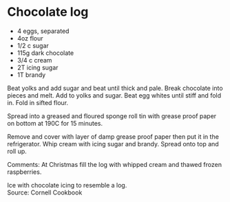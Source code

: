 # Chocolate log

* 4 eggs, separated
* 4oz flour
* 1/2 c sugar
* 115g dark chocolate
* 3/4 c cream
* 2T icing sugar
* 1T brandy

Beat yolks and add sugar and beat until thick and pale.  Break chocolate into pieces and melt. Add to yolks and sugar.  Beat egg whites until stiff and fold in. Fold in sifted flour. 

Spread into a greased and floured sponge roll tin with grease proof paper on bottom at 190C for 15 minutes.  

Remove and cover with layer of damp grease proof paper then put it in the refrigerator.  Whip cream with icing sugar and brandy.  Spread onto top and roll up.


Comments: At Christmas fill the log with whipped cream and thawed frozen raspberries.

Ice with chocolate icing to resemble a log.  
Source: Cornell Cookbook

